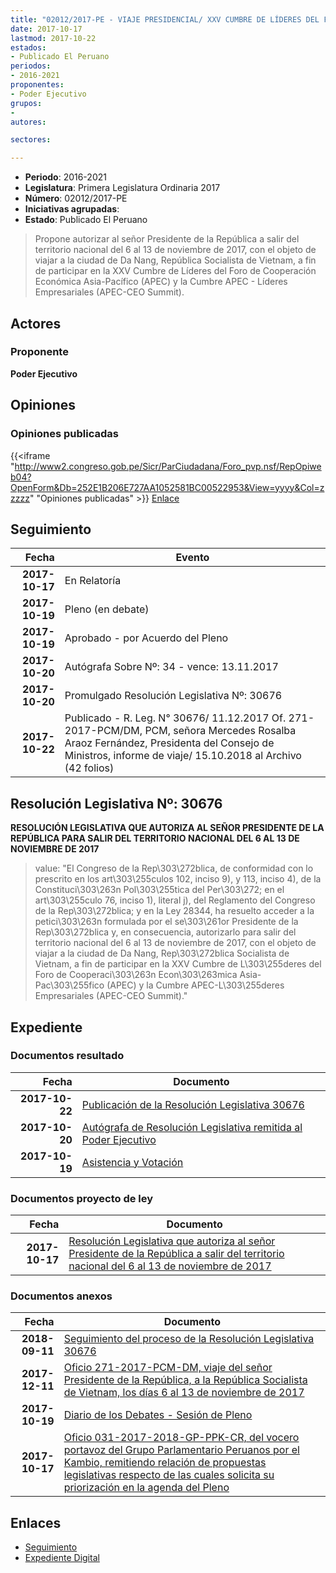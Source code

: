 ```yaml
---
title: "02012/2017-PE - VIAJE PRESIDENCIAL/ XXV CUMBRE DE LÍDERES DEL FORO DE COOPERACIÓN ECONÓMICA ASIA-PACÍFICO (APEC) Y LA CUMBRE APEC-LÍDERES EMPRESARIALES (APEC-CEO SUMMIT)"
date: 2017-10-17
lastmod: 2017-10-22
estados:
- Publicado El Peruano
periodos:
- 2016-2021
proponentes:
- Poder Ejecutivo
grupos:
- 
autores:

sectores:

---
```

- **Periodo**: 2016-2021
- **Legislatura**: Primera Legislatura Ordinaria 2017
- **Número**: 02012/2017-PE
- **Iniciativas agrupadas**: 
- **Estado**: Publicado El Peruano

> Propone autorizar al señor Presidente de la República a salir del territorio nacional del 6 al 13 de noviembre de 2017, con el objeto de viajar a la ciudad de Da Nang, República Socialista de Vietnam, a fin de participar en la XXV Cumbre de Líderes del Foro de Cooperación Económica Asia-Pacífico (APEC) y la Cumbre APEC - Líderes Empresariales (APEC-CEO Summit).


## Actores

### Proponente

**Poder Ejecutivo**

## Opiniones

### Opiniones publicadas

{{<iframe "http://www2.congreso.gob.pe/Sicr/ParCiudadana/Foro_pvp.nsf/RepOpiweb04?OpenForm&Db=252E1B206E727AA1052581BC00522953&View=yyyy&Col=zzzzz" "Opiniones publicadas" >}}
[Enlace](http://www2.congreso.gob.pe/Sicr/ParCiudadana/Foro_pvp.nsf/RepOpiweb04?OpenForm&Db=252E1B206E727AA1052581BC00522953&View=yyyy&Col=zzzzz)


## Seguimiento

| Fecha | Evento |
|------:|--------|
| **2017-10-17** | En Relatoría |
| **2017-10-19** | Pleno (en debate) |
| **2017-10-19** | Aprobado - por Acuerdo del Pleno |
| **2017-10-20** | Autógrafa Sobre Nº: 34 - vence: 13.11.2017 |
| **2017-10-20** | Promulgado Resolución Legislativa Nº: 30676 |
| **2017-10-22** | Publicado - R. Leg. N° 30676/ 11.12.2017 Of. 271-2017-PCM/DM, PCM, señora Mercedes Rosalba Araoz Fernández, Presidenta del Consejo de Ministros, informe de viaje/ 15.10.2018 al Archivo (42 folios) |

## Resolución Legislativa Nº: 30676

**RESOLUCIÓN LEGISLATIVA QUE AUTORIZA AL SEÑOR PRESIDENTE DE LA REPÚBLICA PARA SALIR DEL TERRITORIO NACIONAL DEL 6 AL 13 DE NOVIEMBRE DE 2017**

> value: "El Congreso de la Rep\303\272blica, de conformidad con lo prescrito en los art\303\255culos 102, inciso 9), y 113, inciso 4), de la Constituci\303\263n Pol\303\255tica del Per\303\272; en el art\303\255culo 76, inciso 1), literal j), del Reglamento del Congreso de la Rep\303\272blica; y en la Ley 28344, ha resuelto acceder a la petici\303\263n formulada por el se\303\261or Presidente de la Rep\303\272blica y, en consecuencia, autorizarlo para salir del territorio nacional del 6 al 13 de noviembre de 2017, con el objeto de viajar a la ciudad de Da Nang, Rep\303\272blica Socialista de Vietnam, a fin de participar en la XXV Cumbre de L\303\255deres del Foro de Cooperaci\303\263n Econ\303\263mica Asia-Pac\303\255fico (APEC) y la Cumbre APEC-L\303\255deres Empresariales (APEC-CEO Summit)."


## Expediente

### Documentos resultado

| Fecha | Documento |
|------:|-----------|
| **2017-10-22** | [Publicación de la Resolución Legislativa 30676](http://www.leyes.congreso.gob.pe/Documentos/2016_2021/ADLP/Normas_Legales/30676-RLG.pdf) |
| **2017-10-20** | [Autógrafa de Resolución Legislativa remitida al Poder Ejecutivo](http://www.leyes.congreso.gob.pe/Documentos/2016_2021/ADLP/Texto_Aprobado/AU0201220171020.pdf) |
| **2017-10-19** | [Asistencia y Votación](http://www.leyes.congreso.gob.pe/Documentos/2016_2021/Asistencia_y_Votacion/Proyectos_de_Ley/AV0201220171019..pdf) |

### Documentos proyecto de ley

| Fecha | Documento |
|------:|-----------|
| **2017-10-17** | [Resolución Legislativa que autoriza al señor Presidente de la República a salir del territorio nacional del 6 al 13 de noviembre de 2017](http://www.leyes.congreso.gob.pe/Documentos/2016_2021/Proyectos_de_Ley_y_de_Resoluciones_Legislativas/PL0201220171017..pdf) |

### Documentos anexos

| Fecha | Documento |
|------:|-----------|
| **2018-09-11** | [Seguimiento del proceso de la Resolución Legislativa 30676](http://www.leyes.congreso.gob.pe/Documentos/2016_2021/Seguimiento_de_Proyectos_de_Ley/02012PL20180911..PDF) |
| **2017-12-11** | [Oficio 271-2017-PCM-DM, viaje del señor Presidente de la República, a la República Socialista de Vietnam, los días 6 al 13 de noviembre de 2017](http://www.leyes.congreso.gob.pe/Documentos/2016_2021/Oficios/Poder_Ejecutivo/OFICIO-271-2017-PCM-DM..pdf) |
| **2017-10-19** | [Diario de los Debates - Sesión de Pleno](http://www2.congreso.gob.pe/Sicr/DiarioDebates/Publicad.nsf/SesionesPleno/05256D6E0073DFE9052581BF0062E6CB/$FILE/PLO-2017-16.pdf) |
| **2017-10-17** | [Oficio 031-2017-2018-GP-PPK-CR, del vocero portavoz del Grupo Parlamentario Peruanos por el Kambio, remitiendo relación de propuestas legislativas respecto de las cuales solicita su priorización en la agenda del Pleno](http://www.leyes.congreso.gob.pe/Documentos/2016_2021/Oficios/Congresistas/OFICIO-031-2017-2018-GP-PPK-CR.pdf) |

## Enlaces

- [Seguimiento](http://www2.congreso.gob.pe/Sicr/TraDocEstProc/CLProLey2016.nsf/f7fff46988ca05b1052578e100829cc7/d4ebdb8a435536d5052581bc00518fe0?OpenDocument)
- [Expediente Digital](http://www2.congreso.gob.pe/Sicr/TraDocEstProc/Expvirt_2011.nsf/visbusqptramdoc1621/02012?opendocument)

